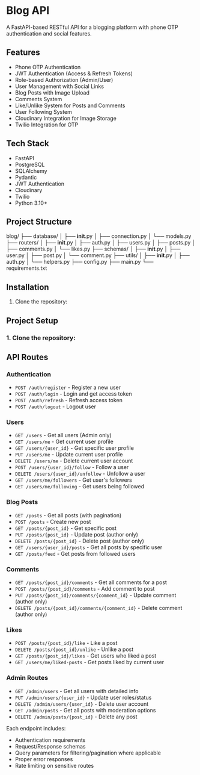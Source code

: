 # Blog API

A FastAPI-based RESTful API for a blogging platform with phone OTP authentication and social features.

## Features

- Phone OTP Authentication
- JWT Authentication (Access & Refresh Tokens)
- Role-based Authorization (Admin/User)
- User Management with Social Links
- Blog Posts with Image Upload
- Comments System
- Like/Unlike System for Posts and Comments
- User Following System
- Cloudinary Integration for Image Storage
- Twilio Integration for OTP

## Tech Stack

- FastAPI
- PostgreSQL
- SQLAlchemy
- Pydantic
- JWT Authentication
- Cloudinary
- Twilio
- Python 3.10+

## Project Structure

blog/
├── database/
│   ├── __init__.py
│   ├── connection.py
│   └── models.py
├── routers/
│   ├── __init__.py
│   ├── auth.py
│   ├── users.py
│   ├── posts.py
│   ├── comments.py
│   └── likes.py
├── schemas/
│   ├── __init__.py
│   ├── user.py
│   ├── post.py
│   └── comment.py
├── utils/
│   ├── __init__.py
│   ├── auth.py
│   └── helpers.py
├── config.py
├── main.py
└── requirements.txt

## Installation

1. Clone the repository:

## Project Setup

### 1. Clone the repository:

## API Routes

### Authentication
- `POST /auth/register` - Register a new user
- `POST /auth/login` - Login and get access token
- `POST /auth/refresh` - Refresh access token
- `POST /auth/logout` - Logout user

### Users
- `GET /users` - Get all users (Admin only)
- `GET /users/me` - Get current user profile
- `GET /users/{user_id}` - Get specific user profile
- `PUT /users/me` - Update current user profile
- `DELETE /users/me` - Delete current user account
- `POST /users/{user_id}/follow` - Follow a user
- `DELETE /users/{user_id}/unfollow` - Unfollow a user
- `GET /users/me/followers` - Get user's followers
- `GET /users/me/following` - Get users being followed

### Blog Posts
- `GET /posts` - Get all posts (with pagination)
- `POST /posts` - Create new post
- `GET /posts/{post_id}` - Get specific post
- `PUT /posts/{post_id}` - Update post (author only)
- `DELETE /posts/{post_id}` - Delete post (author only)
- `GET /users/{user_id}/posts` - Get all posts by specific user
- `GET /posts/feed` - Get posts from followed users

### Comments
- `GET /posts/{post_id}/comments` - Get all comments for a post
- `POST /posts/{post_id}/comments` - Add comment to post
- `PUT /posts/{post_id}/comments/{comment_id}` - Update comment (author only)
- `DELETE /posts/{post_id}/comments/{comment_id}` - Delete comment (author only)

### Likes
- `POST /posts/{post_id}/like` - Like a post
- `DELETE /posts/{post_id}/unlike` - Unlike a post
- `GET /posts/{post_id}/likes` - Get users who liked a post
- `GET /users/me/liked-posts` - Get posts liked by current user

### Admin Routes
- `GET /admin/users` - Get all users with detailed info
- `PUT /admin/users/{user_id}` - Update user roles/status
- `DELETE /admin/users/{user_id}` - Delete user account
- `GET /admin/posts` - Get all posts with moderation options
- `DELETE /admin/posts/{post_id}` - Delete any post

Each endpoint includes:
- Authentication requirements
- Request/Response schemas
- Query parameters for filtering/pagination where applicable
- Proper error responses
- Rate limiting on sensitive routes
